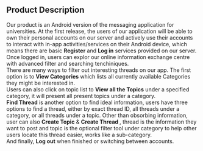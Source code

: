 <h2>Product Description</h2>

Our product is an Android version of the messaging application for universities. At the first release, the users of our application will be able to own their personal accounts on our server and actively use their accounts to interact with in-app activities/services on their Android device, which means there are basic <b>Register</b> and <b>Log in</b> services provided on our server. Once logged in, users can explor our online information exchange centre with advanced filter and searching tenchiniques.  <br>
There are many ways to filter out interesting threads on our app. The first option is to <b>View Categories</b> which lists all currently available Categories they might be interested in.  <br>
Users can also click on topic list to <b>View all the Topics</b> under a specified category, it will present all present topics under a category. <br>
<b>Find Thread</b> is another option to find ideal information, users have three options to find a thread, either by exact thread ID, all threads under a category, or all threads under a topic.
Other than obsorbing information, user can also <b>Create Topic</b> & <b>Create Thread </b>, thread is the information they want to post and topic is the optional filter tool under category to help other users locate this thread easier, works like a sub-category. <br>
And finally, <b>Log out</b> when finished or switching between accounts.

